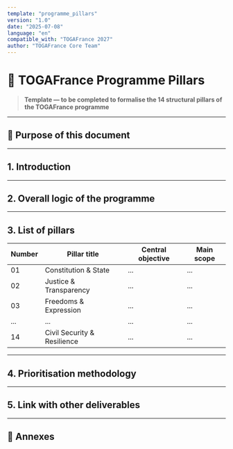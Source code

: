 ```yaml
---
template: "programme_pillars"
version: "1.0"
date: "2025-07-08"
language: "en"
compatible_with: "TOGAFrance 2027"
author: "TOGAFrance Core Team"
---
```


# 🧩 TOGAFrance Programme Pillars

> **Template — to be completed to formalise the 14 structural pillars of the TOGAFrance programme**

---

## 🎯 Purpose of this document

<!-- Define the role of this document in stabilising and communicating the structure of the programme -->

---

## 1. Introduction

<!-- Context for defining the programme pillars and their coherence -->

---

## 2. Overall logic of the programme

<!-- Describe the architecture of the programme: independence, complementarity, cross-cutting approach -->

---

## 3. List of pillars

| Number | Pillar title                          | Central objective                         | Main scope              |
|--------|----------------------------------------|--------------------------------------------|--------------------------|
| 01     | Constitution & State                   | ...                                        | ...                      |
| 02     | Justice & Transparency                 | ...                                        | ...                      |
| 03     | Freedoms & Expression                  | ...                                        | ...                      |
| ...    | ...                                    | ...                                        | ...                      |
| 14     | Civil Security & Resilience            | ...                                        | ...                      |

---

## 4. Prioritisation methodology

<!-- How were the pillars validated or ranked? -->

---

## 5. Link with other deliverables

<!-- Describe how each pillar relates to documents, blocks, or actions -->

---

## 📎 Annexes

<!-- Diagrams, tables, or related contribution documents -->
